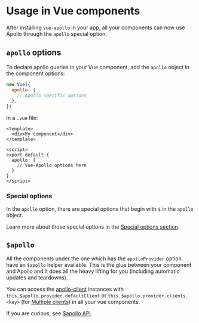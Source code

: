 # Usage in Vue components

After installing `vue-apollo` in your app, all your components can now use Apollo through the `apollo` special option.

## `apollo` options

To declare apollo queries in your Vue component, add the `apollo` object in the component options:

```js
new Vue({
  apollo: {
    // Apollo specific options
  },
})
```

In a `.vue` file:

```vue
<template>
  <div>My component</div>
</template>

<script>
export default {
  apollo: {
    // Vue-Apollo options here
  }
}
</script>
```

### Special options

In the `apollo` option, there are special options that begin with `$` in the `apollo` object.

Learn more about those special options in the [Special options section](./special-options.md).

## `$apollo`

All the components under the one which has the `apolloProvider` option have an `$apollo` helper available. This is the glue between your component and Apollo and it does all the heavy lifting for you (including automatic updates and teardowns).

You can access the [apollo-client](https://www.apollographql.com/docs/react/) instances with `this.$apollo.provider.defaultClient` or `this.$apollo.provider.clients.<key>` (for [Multiple clients](../multiple-clients.md)) in all your vue components.

If you are curious, see [$apollo API](../api/dollar-apollo.md).
